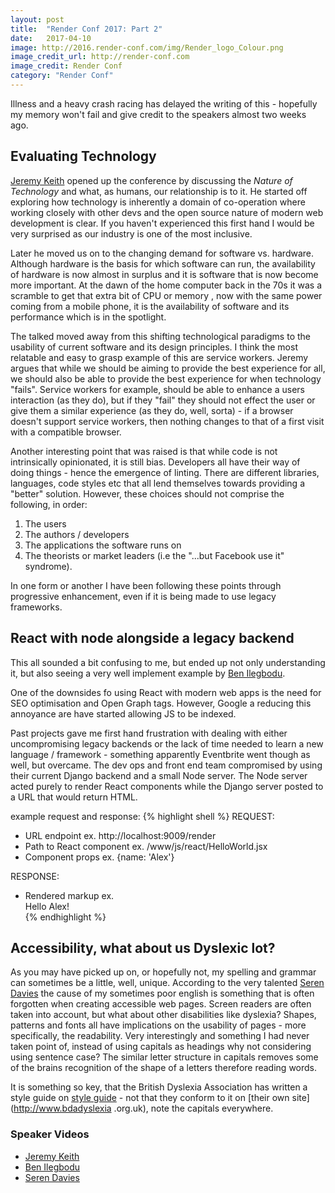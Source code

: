 ```yaml
---
layout: post
title:  "Render Conf 2017: Part 2"
date:   2017-04-10
image: http://2016.render-conf.com/img/Render_logo_Colour.png
image_credit_url: http://render-conf.com
image_credit: Render Conf
category: "Render Conf"
---
```


Illness and a heavy crash racing has delayed the writing of this - hopefully my 
memory won't fail and give credit to the speakers almost two weeks ago.

Evaluating Technology
--
[Jeremy Keith](https://github.com/adactio) opened up the conference by discussing the *Nature of Technology*
and what, as humans, our relationship is to it. He started off exploring how 
technology is inherently a domain of 
co-operation where working closely with other devs and the open source nature of modern 
web development is clear. If you haven't experienced this first hand I would be 
very surprised as our industry is one of the most inclusive.

Later he moved us on to the changing demand for software vs. hardware. Although hardware is the basis for which software can run, the availability of 
hardware is now almost in surplus and it is software that is now become more 
important. At the dawn of the home computer back in the 70s it was a scramble to 
get that extra bit of CPU or memory , now with the same power coming from a mobile phone, it is the availability of software and its performance which is in the 
spotlight.
 
The talked moved away from this shifting technological paradigms to the usability of current
software and its design principles. I think the most relatable and easy to grasp 
example of this are service workers. Jeremy argues that while we should be 
aiming to provide the best experience for all, we should also be able to provide
the best experience for when technology "fails". Service workers for example, 
should be able to enhance a users interaction (as they do), but if they "fail" 
they should not effect the user or give them a similar experience (as they do, well, sorta) - if a 
browser doesn't support service workers, then nothing changes to that of a first visit 
with a compatible browser.

Another interesting point that was raised is that while code is not intrinsically opinionated, 
it is still bias. Developers all have their way of doing things - hence the emergence of 
linting. There are different libraries, languages, code styles etc that all 
lend themselves towards providing a "better" solution. However, these choices
should not comprise the following, in order:
1. The users
2. The authors / developers
3. The applications the software runs on
4. The theorists or market leaders (i.e the "...but Facebook use it" syndrome).

In one form or another I have been following these points through progressive enhancement, even if it is being made to use legacy frameworks. 
 
React with node alongside a legacy backend
--
This all sounded a bit confusing to me, but ended up not only understanding it, but 
also seeing a very well implement example by [Ben Ilegbodu](https://github.com/benmvp).

One of the downsides fo using React with modern web apps is the need for SEO 
optimisation and Open Graph tags. However, Google a reducing this annoyance are 
have started allowing JS to be indexed.

Past projects gave me first hand frustration with dealing with either 
uncompromising legacy backends or the lack of time needed to learn a new language / 
framework - something apparently Eventbrite went though as well, but overcame. The 
dev ops and front end team compromised by using their current Django backend and a
small Node server. The Node server acted purely to render React components 
while the Django server posted to a URL that would return HTML.


example request and response:
{% highlight shell %}
  REQUEST:
  - URL endpoint
      ex. http://localhost:9009/render
  - Path to React component
      ex. /www/js/react/HelloWorld.jsx
  - Component props
      ex. {name: 'Alex'}
  
  RESPONSE:
  - Rendered markup
      ex. <div data-reactid="1">Hello Alex!</div>
 {% endhighlight %}
 
Accessibility, what about us Dyslexic lot?
--
As you may have picked up on, or hopefully not, my spelling and grammar can sometimes 
be a little, well, unique. According to the very talented [Seren Davies](https://github.com/ninjanails)
the cause of my sometimes poor english is something that is often forgotten when creating accessible web pages. Screen
readers are often taken into account, but what about other disabilities like 
dyslexia? Shapes, patterns and fonts all have implications on the usability of
pages - more specifically, the readability. Very interestingly and something I
had never taken point of, instead of using capitals as headings why not 
considering using sentence case? The similar letter structure in capitals 
removes some of the brains recognition of the shape of a letters therefore reading words.

It is something so key, that the British Dyslexia Association has written a style guide on
[style guide](http://www.bdadyslexia.org.uk/common/ckeditor/filemanager/userfiles/About_Us/policies/Dyslexia_Style_Guide.pdf) - not that they conform to it on [their own site](http://www.bdadyslexia
.org.uk), note the capitals everywhere.

### Speaker Videos


* [Jeremy Keith](https://www.youtube.com/watch?v=wAekLOUpMB4&list=PLBzScQzZ83I_n5kvxmUaRNZvc_vsCuEQD)
* [Ben Ilegbodu](https://www.youtube.com/watch?v=zxtcr8Zuvfs&list=PLBzScQzZ83I_n5kvxmUaRNZvc_vsCuEQD&index=4)
* [Seren Davies](https://www.youtube.com/watch?v=oG_cYElSZwM&list=PLBzScQzZ83I_n5kvxmUaRNZvc_vsCuEQD&index=3)
